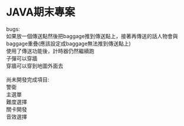 # JAVA期末專案

bugs: \
如果放一個傳送點然後把baggage推到傳送點上，接著再傳送的話人物會與baggage重疊(應該設定成baggage無法推到傳送點上)\
使用了傳送功能後，計時器仍然繼續跑\
子彈可以穿牆\
穿牆可以穿到地圖外面去\
\
尚未開發完成項目:\
  警衛\
  主選單\
  難度選擇\
  關卡開發\
  音效選擇
